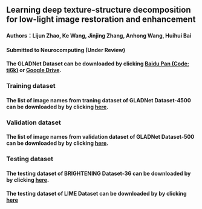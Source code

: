 ## Learning deep texture-structure decomposition for low-light image restoration and enhancement 

#### Authors：Lijun Zhao, Ke Wang, Jinjing Zhang, Anhong Wang, Huihui Bai

#### Submitted to Neurocomputing (Under Review)


#### The GLADNet Dataset can be downloaded by clicking [Baidu Pan (Code: ti6k)](https://pan.baidu.com/s/1dIam8dMOWk4-MhZeEC6KnQ) or [Google Drive](https://drive.google.com/file/d/18T0S7jLP987QajLUVjYNDwIMKmHAdZQx/view).

### Training dataset
#### The list of image names from traning dataset of GLADNet Dataset-4500 can be downloaded by by clicking [here](https://github.com/mdcnn/DTSD/blob/main/GLADNet%20Dataset-4500.txt).

### Validation dataset
#### The list of image names from validation dataset of GLADNet Dataset-500 can be downloaded by by clicking [here](https://github.com/mdcnn/DTSD/blob/main/GLADNet%20Dataset-500.txt).

### Testing dataset
#### The testing dataset of BRIGHTENING Dataset-36 can be downloaded by by clicking [here](https://raw.githubusercontent.com/mdcnn/DTSD/main/BRIGHTENING%20Dataset-36.rar).
#### The testing dataset of LIME Dataset can be downloaded by by clicking [here](https://raw.githubusercontent.com/mdcnn/DTSD/main/LIME%20Dataset.rar)
